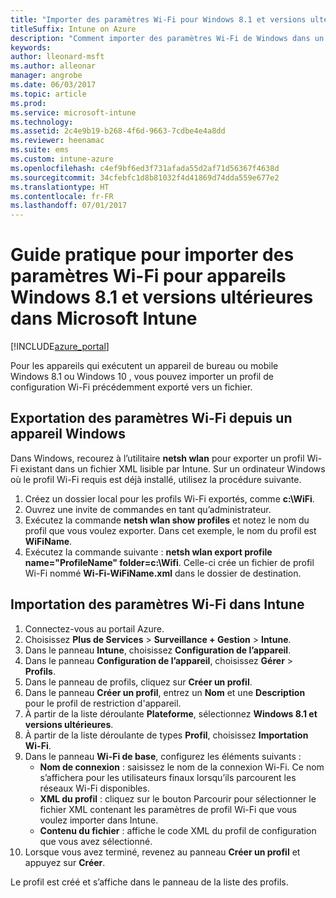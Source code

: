 ```yaml
---
title: "Importer des paramètres Wi-Fi pour Windows 8.1 et versions ultérieures"
titleSuffix: Intune on Azure
description: "Comment importer des paramètres Wi-Fi de Windows dans un profil Wi-Fi Intune."
keywords: 
author: lleonard-msft
ms.author: alleonar
manager: angrobe
ms.date: 06/03/2017
ms.topic: article
ms.prod: 
ms.service: microsoft-intune
ms.technology: 
ms.assetid: 2c4e9b19-b268-4f6d-9663-7cdbe4e4a8dd
ms.reviewer: heenamac
ms.suite: ems
ms.custom: intune-azure
ms.openlocfilehash: c4ef9bf6ed3f731afada55d2af71d56367f4638d
ms.sourcegitcommit: 34cfebfc1d8b81032f4d41869d74dda559e677e2
ms.translationtype: HT
ms.contentlocale: fr-FR
ms.lasthandoff: 07/01/2017
---
```

# <a name="how-to-import-wi-fi-settings-for-windows-81-and-later-devices-in-microsoft-intune"></a>Guide pratique pour importer des paramètres Wi-Fi pour appareils Windows 8.1 et versions ultérieures dans Microsoft Intune

[!INCLUDE[azure_portal](./includes/azure_portal.md)]

Pour les appareils qui exécutent un appareil de bureau ou mobile Windows 8.1 ou Windows 10 , vous pouvez importer un profil de configuration Wi-Fi précédemment exporté vers un fichier.

## <a name="export-wi-fi-settings-from-a-windows-device"></a>Exportation des paramètres Wi-Fi depuis un appareil Windows

Dans Windows, recourez à l’utilitaire **netsh wlan** pour exporter un profil Wi-Fi existant dans un fichier XML lisible par Intune. Sur un ordinateur Windows où le profil Wi-Fi requis est déjà installé, utilisez la procédure suivante.
1. Créez un dossier local pour les profils Wi-Fi exportés, comme **c:\WiFi**.
1. Ouvrez une invite de commandes en tant qu’administrateur.
1. Exécutez la commande **netsh wlan show profiles** et notez le nom du profil que vous voulez exporter. Dans cet exemple, le nom du profil est **WiFiName**.
1. Exécutez la commande suivante : **netsh wlan export profile name="ProfileName" folder=c:\Wifi**. Celle-ci crée un fichier de profil Wi-Fi nommé **Wi-Fi-WiFiName.xml** dans le dossier de destination.

## <a name="import-the-wi-fi-settings-into-intune"></a>Importation des paramètres Wi-Fi dans Intune

1. Connectez-vous au portail Azure.
2. Choisissez **Plus de Services** > **Surveillance + Gestion** > **Intune**.
3. Dans le panneau **Intune**, choisissez **Configuration de l’appareil**.
2. Dans le panneau **Configuration de l’appareil**, choisissez **Gérer** > **Profils**.
3. Dans le panneau de profils, cliquez sur **Créer un profil**.
4. Dans le panneau **Créer un profil**, entrez un **Nom** et une **Description** pour le profil de restriction d'appareil.
5. À partir de la liste déroulante **Plateforme**, sélectionnez **Windows 8.1 et versions ultérieures**.
6. À partir de la liste déroulante de types **Profil**, choisissez **Importation Wi-Fi**.
7. Dans le panneau **Wi-Fi de base**, configurez les éléments suivants :
    - **Nom de connexion** : saisissez le nom de la connexion Wi-Fi. Ce nom s’affichera pour les utilisateurs finaux lorsqu’ils parcourent les réseaux Wi-Fi disponibles.
    - **XML du profil** : cliquez sur le bouton Parcourir pour sélectionner le fichier XML contenant les paramètres de profil Wi-Fi que vous voulez importer dans Intune.
    - **Contenu du fichier** : affiche le code XML du profil de configuration que vous avez sélectionné.
8. Lorsque vous avez terminé, revenez au panneau **Créer un profil** et appuyez sur **Créer**.

Le profil est créé et s’affiche dans le panneau de la liste des profils.
